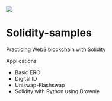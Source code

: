 <image src="https://upload.wikimedia.org/wikipedia/commons/thumb/9/98/Solidity_logo.svg/1200px-Solidity_logo.svg.png" />

# Solidity-samples

Practicing Web3 blockchain with Solidity

Applications
- Basic ERC
- Digital ID
- Uniswap-Flashswap
- Solidity with Python using Brownie
